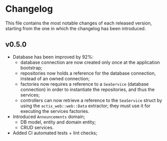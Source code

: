 # Changelog
This file contains the most notable changes of each released version, starting from the one in which the changelog
has been introduced.

## v0.5.0
- Database has been improved by 92%:
    -   database connection are now created only once at the application bootstrap;
    -   repositories now holds a reference for the database connection, instead of an owned connection;
    -   factories now requires a reference to a `SeaService` (database connection) in order to instantiate the
        repositories, and thus the services;
    -   controllers can now retrieve a reference to the `SeaService` struct by using the `actix_web::web::Data`
        extractor; they must use it for executing the services factories.
- Introduced `Announcements` domain;
    -   DB model, entity and domain entity;
    -   CRUD services.
- Added CI automated tests + lint checks;